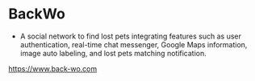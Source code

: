 # BackWo

- A social network to find lost pets integrating features such as user authentication, real-time chat messenger, Google Maps information, image auto labeling, and lost pets matching notification.

https://www.back-wo.com
